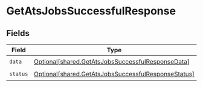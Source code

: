 # GetAtsJobsSuccessfulResponse


## Fields

| Field                                                                                                                | Type                                                                                                                 | Required                                                                                                             | Description                                                                                                          |
| -------------------------------------------------------------------------------------------------------------------- | -------------------------------------------------------------------------------------------------------------------- | -------------------------------------------------------------------------------------------------------------------- | -------------------------------------------------------------------------------------------------------------------- |
| `data`                                                                                                               | [Optional[shared.GetAtsJobsSuccessfulResponseData]](undefined/models/shared/getatsjobssuccessfulresponsedata.md)     | :heavy_check_mark:                                                                                                   | N/A                                                                                                                  |
| `status`                                                                                                             | [Optional[shared.GetAtsJobsSuccessfulResponseStatus]](undefined/models/shared/getatsjobssuccessfulresponsestatus.md) | :heavy_check_mark:                                                                                                   | N/A                                                                                                                  |
